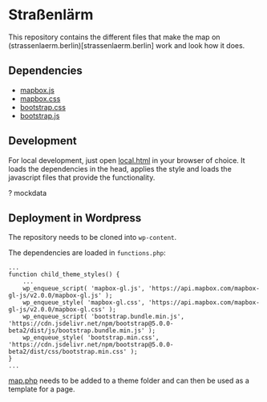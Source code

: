# Straßenlärm
This repository contains the different files that make the map on (strassenlaerm.berlin)[strassenlaerm.berlin] work and look how it does.

## Dependencies
* [mapbox.js](https://docs.mapbox.com/mapbox-gl-js/api/#quickstart)
* [mapbox.css](https://docs.mapbox.com/mapbox-gl-js/api/#quickstart)
* [bootstrap.css](https://getbootstrap.com/docs/5.0/getting-started/introduction/#css)
* [bootstrap.js](https://getbootstrap.com/docs/5.0/getting-started/introduction/#js)


## Development
For local development, just open [local.html](https://github.com/HendrikSchmidt/strassenlaerm/blob/master/map/local.html) in your browser of choice.
It loads the dependencies in the head, applies the style and loads the javascript files that provide the functionality.

? mockdata

## Deployment in Wordpress
The repository needs to be cloned into `wp-content`.

The dependencies are loaded in `functions.php`:
```
...
function child_theme_styles() {
	...
	wp_enqueue_script( 'mapbox-gl.js', 'https://api.mapbox.com/mapbox-gl-js/v2.0.0/mapbox-gl.js' );
	wp_enqueue_style( 'mapbox-gl.css', 'https://api.mapbox.com/mapbox-gl-js/v2.0.0/mapbox-gl.css' );
	wp_enqueue_script( 'bootstrap.bundle.min.js', 'https://cdn.jsdelivr.net/npm/bootstrap@5.0.0-beta2/dist/js/bootstrap.bundle.min.js' );
	wp_enqueue_style( 'bootstrap.min.css', 'https://cdn.jsdelivr.net/npm/bootstrap@5.0.0-beta2/dist/css/bootstrap.min.css' );
}
...
```

[map.php](https://github.com/HendrikSchmidt/strassenlaerm/blob/master/map/map.php) needs to be added to a theme folder and can then be used as a template for a page.